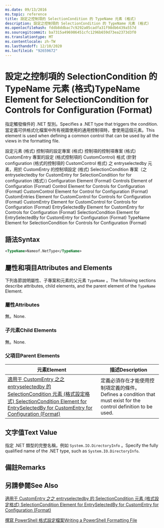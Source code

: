 ```yaml
---
ms.date: 09/13/2016
ms.topic: reference
title: 設定之控制項的 SelectionCondition 的 TypeName 元素 (格式)
description: 設定之控制項的 SelectionCondition 的 TypeName 元素 (格式)
ms.openlocfilehash: fddb8ddbac7c9292a05cadfa31f98db6439a557d
ms.sourcegitcommit: ba7315a496986451cfc1296b659d73ea2373d3f0
ms.translationtype: MT
ms.contentlocale: zh-TW
ms.lasthandoff: 12/10/2020
ms.locfileid: "92659672"
---
```

# <a name="typename-element-for-selectioncondition-for-controls-for-configuration-format"></a><span data-ttu-id="9a63f-103">設定之控制項的 SelectionCondition 的 TypeName 元素 (格式)</span><span class="sxs-lookup"><span data-stu-id="9a63f-103">TypeName Element for SelectionCondition for Controls for Configuration (Format)</span></span>

<span data-ttu-id="9a63f-104">指定觸發條件的 .NET 型別。</span><span class="sxs-lookup"><span data-stu-id="9a63f-104">Specifies a .NET type that triggers the condition.</span></span> <span data-ttu-id="9a63f-105">當定義可供格式化檔案中所有視圖使用的通用控制項時，會使用這個元素。</span><span class="sxs-lookup"><span data-stu-id="9a63f-105">This element is used when defining a common control that can be used by all the views in the formatting file.</span></span>

<span data-ttu-id="9a63f-106">設定元素 (格式) 控制項的設定專案 (格式) 控制項的控制項專案 (格式) CustomEntry 專案的設定 (格式控制項的 CustomControl) 格式 (針對 configuration (格式的控制項的 CustomControl 格式) 之 entryselectedby 元素，用於 CustomEntry 的控制項設定 (格式) SelectionCondition 專案（之 entryselectedby for CustomEntry for SelectionCondition for for configuration (格式）) </span><span class="sxs-lookup"><span data-stu-id="9a63f-106">Configuration Element (Format) Controls Element of Configuration (Format) Control Element for Controls for Configuration (Format) CustomControl Element for Control for Configuration (Format) CustomEntries Element for CustomControl for Controls for Configuration (Format) CustomEntry Element for CustomControl for Controls for Configuration (Format) EntrySelectedBy Element for CustomEntry for Controls for Configuration (Format) SelectionCondition Element for EntrySelectedBy for CustomEntry for Configuration (Format) TypeName Element for SelectionCondition for Controls for Configuration (Format)</span></span>

## <a name="syntax"></a><span data-ttu-id="9a63f-107">語法</span><span class="sxs-lookup"><span data-stu-id="9a63f-107">Syntax</span></span>

```xml
<TypeName>Nameof.NetType</TypeName>

```

## <a name="attributes-and-elements"></a><span data-ttu-id="9a63f-108">屬性和項目</span><span class="sxs-lookup"><span data-stu-id="9a63f-108">Attributes and Elements</span></span>

<span data-ttu-id="9a63f-109">下列各節說明屬性、子專案和元素的父元素 `TypeName` 。</span><span class="sxs-lookup"><span data-stu-id="9a63f-109">The following sections describe attributes, child elements, and the parent element of the `TypeName` Element.</span></span>

### <a name="attributes"></a><span data-ttu-id="9a63f-110">屬性</span><span class="sxs-lookup"><span data-stu-id="9a63f-110">Attributes</span></span>

<span data-ttu-id="9a63f-111">無。</span><span class="sxs-lookup"><span data-stu-id="9a63f-111">None.</span></span>

### <a name="child-elements"></a><span data-ttu-id="9a63f-112">子元素</span><span class="sxs-lookup"><span data-stu-id="9a63f-112">Child Elements</span></span>

<span data-ttu-id="9a63f-113">無。</span><span class="sxs-lookup"><span data-stu-id="9a63f-113">None.</span></span>

### <a name="parent-elements"></a><span data-ttu-id="9a63f-114">父項目</span><span class="sxs-lookup"><span data-stu-id="9a63f-114">Parent Elements</span></span>

|<span data-ttu-id="9a63f-115">元素</span><span class="sxs-lookup"><span data-stu-id="9a63f-115">Element</span></span>|<span data-ttu-id="9a63f-116">描述</span><span class="sxs-lookup"><span data-stu-id="9a63f-116">Description</span></span>|
|-------------|-----------------|
|[<span data-ttu-id="9a63f-117">適用于 CustomEntry 之之 entryselectedby 的 SelectionCondition 元素 (格式設定格式) </span><span class="sxs-lookup"><span data-stu-id="9a63f-117">SelectionCondition Element for EntrySelectedBy for CustomEntry for Configuration (Format)</span></span>](./selectioncondition-element-for-entryselectedby-for-controls-for-configuration-format.md)|<span data-ttu-id="9a63f-118">定義必須存在才能使用控制項定義的條件。</span><span class="sxs-lookup"><span data-stu-id="9a63f-118">Defines a condition that must exist for the control definition to be used.</span></span>|

## <a name="text-value"></a><span data-ttu-id="9a63f-119">文字值</span><span class="sxs-lookup"><span data-stu-id="9a63f-119">Text Value</span></span>

<span data-ttu-id="9a63f-120">指定 .NET 類型的完整名稱，例如 `System.IO.DirectoryInfo` 。</span><span class="sxs-lookup"><span data-stu-id="9a63f-120">Specify the fully qualified name of the .NET type, such as `System.IO.DirectoryInfo`.</span></span>

## <a name="remarks"></a><span data-ttu-id="9a63f-121">備註</span><span class="sxs-lookup"><span data-stu-id="9a63f-121">Remarks</span></span>

## <a name="see-also"></a><span data-ttu-id="9a63f-122">另請參閱</span><span class="sxs-lookup"><span data-stu-id="9a63f-122">See Also</span></span>

[<span data-ttu-id="9a63f-123">適用于 CustomEntry 之之 entryselectedby 的 SelectionCondition 元素 (格式設定格式) </span><span class="sxs-lookup"><span data-stu-id="9a63f-123">SelectionCondition Element for EntrySelectedBy for CustomEntry for Configuration (Format)</span></span>](./selectioncondition-element-for-entryselectedby-for-controls-for-configuration-format.md)

[<span data-ttu-id="9a63f-124">撰寫 PowerShell 格式設定檔案</span><span class="sxs-lookup"><span data-stu-id="9a63f-124">Writing a PowerShell Formatting File</span></span>](./writing-a-powershell-formatting-file.md)

